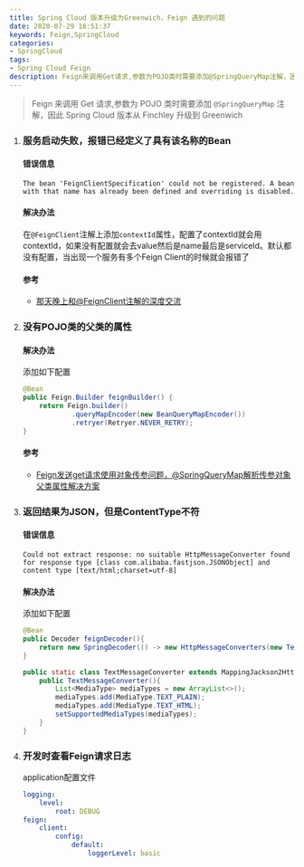 ```yaml
---
title: Spring Cloud 版本升级为Greenwich，Feign 遇到的问题
date: 2020-07-29 16:51:37
keywords: Feign,SpringCloud
categories: 
- SpringCloud
tags:
- Spring Cloud Feign
description: Feign来调用Get请求,参数为POJO类时需要添加@SpringQueryMap注解，因此Spring Cloud版本从Finchley升级到Greenwich，之后所遇到的问题
---
```


> Feign 来调用 Get 请求,参数为 POJO 类时需要添加 `@SpringQueryMap` 注解，因此 Spring Cloud 版本从 Finchley 升级到 Greenwich

1. ### 服务启动失败，报错已经定义了具有该名称的Bean

    #### 错误信息

    ```
    The bean 'FeignClientSpecification' could not be registered. A bean with that name has already been defined and overriding is disabled.
    ```

    #### 解决办法

    在`@FeignClient`注解上添加`contextId`属性，配置了contextId就会用contextId，如果没有配置就会去value然后是name最后是serviceId。默认都没有配置，当出现一个服务有多个Feign Client的时候就会报错了

    #### 参考

    - [那天晚上和@FeignClient注解的深度交流](https://juejin.im/post/5e13e8116fb9a0481e2796a3#heading-5)

2. ### 没有POJO类的父类的属性

    #### 解决办法

    添加如下配置

    ```java
    @Bean
    public Feign.Builder feignBuilder() {
        return Feign.builder()
                .queryMapEncoder(new BeanQueryMapEncoder())
                .retryer(Retryer.NEVER_RETRY);
    }
    ```

    #### 参考

    - [Feign发送get请求使用对象传参问题，@SpringQueryMap解析传参对象父类属性解决方案](https://blog.csdn.net/li295214001/article/details/90410945)

3. ### 返回结果为JSON，但是ContentType不符

    #### 错误信息

    ```
    Could not extract response: no suitable HttpMessageConverter found for response type [class com.alibaba.fastjson.JSONObject] and content type [text/html;charset=utf-8]
    ```

    #### 解决办法

    添加如下配置

    ```java
    @Bean
    public Decoder feignDecoder(){
        return new SpringDecoder(() -> new HttpMessageConverters(new TextMessageConverter()));
    }

    public static class TextMessageConverter extends MappingJackson2HttpMessageConverter {
        public TextMessageConverter(){
            List<MediaType> mediaTypes = new ArrayList<>();
            mediaTypes.add(MediaType.TEXT_PLAIN);
            mediaTypes.add(MediaType.TEXT_HTML);
            setSupportedMediaTypes(mediaTypes);
        }
    }
    ```

4. ### 开发时查看Feign请求日志

    application配置文件
    ```yml
    logging:
        level:
            root: DEBUG
    feign:
        client:
            config:
                default:
                    loggerLevel: basic
    ```